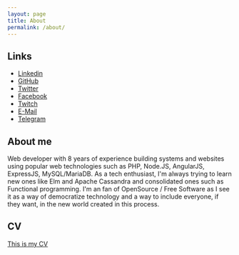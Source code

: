 ```yaml
---
layout: page
title: About
permalink: /about/
---
```


## Links

* [Linkedin](https://linkedin.com/in/reinaldorauch) 
* [GitHub](https://github.com/reinaldorauch)
* [Twitter](https://twitter.com/reinaldorauch)
* [Facebook](https://facebook.com/reinaldo.rauch)
* [Twitch](https://twich.tv/reinaldorauch)
* [E-Mail](mailto:reinaldorauch@gmail.com)
* [Telegram](https://t.me/ReinaldoRauch)

## About me

Web developer with 8 years of experience building systems and websites using popular web technologies such as PHP, Node.JS, AngularJS, ExpressJS, MySQL/MariaDB. As a tech enthusiast, I'm always trying to learn new ones like Elm and Apache Cassandra and consolidated ones such as Functional programming.
I'm an fan of OpenSource / Free Software as I see it as a way of democratize technology and a way to include everyone, if they want, in the new world 
created in this process.

## CV

[This is my CV](../assets/Resume-Reinaldo-Rauch.pdf)